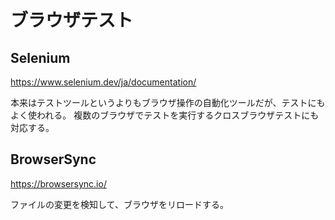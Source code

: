 # ブラウザテスト

## Selenium

https://www.selenium.dev/ja/documentation/

本来はテストツールというよりもブラウザ操作の自動化ツールだが、テストにもよく使われる。
複数のブラウザでテストを実行するクロスブラウザテストにも対応する。

## BrowserSync

https://browsersync.io/

ファイルの変更を検知して、ブラウザをリロードする。

